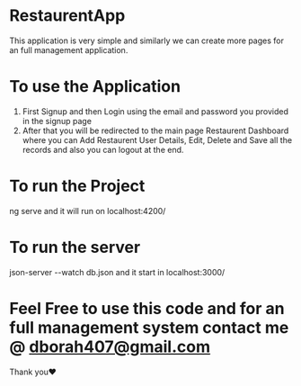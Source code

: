 # RestaurentApp
This application is very simple and similarly we can create more pages for an full management application.

# To use the Application
1. First Signup and then Login using the email and password you provided in the signup page
2. After that you will be redirected to the main page Restaurent Dashboard where you can Add Restaurent User Details, Edit, Delete and Save all the records and also you can logout at the end.

# To run the Project 
ng serve
and it will run on localhost:4200/

# To run the server
json-server --watch db.json
and it start in localhost:3000/

# Feel Free to use this code and for  an full management system contact me @ dborah407@gmail.com

Thank you♥

